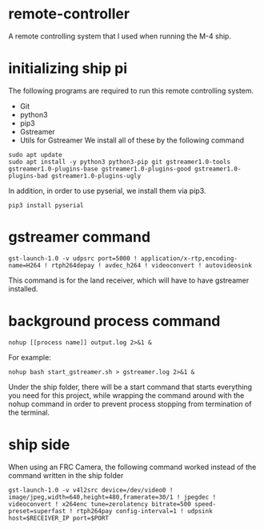 # remote-controller
A remote controlling system that I used when running the M-4 ship.

# initializing ship pi
The following programs are required to run this remote controlling system.
- Git
- python3
- pip3
- Gstreamer
- Utils for Gstreamer
We install all of these by the following command
```shell
sudo apt update
sudo apt install -y python3 python3-pip git gstreamer1.0-tools gstreamer1.0-plugins-base gstreamer1.0-plugins-good gstreamer1.0-plugins-bad gstreamer1.0-plugins-ugly
```

In addition, in order to use pyserial, we install them via pip3.

```shell
pip3 install pyserial
```

# gstreamer command
```shell
gst-launch-1.0 -v udpsrc port=5000 ! application/x-rtp,encoding-name=H264 ! rtph264depay ! avdec_h264 ! videoconvert ! autovideosink
```
This command is for the land receiver, which will have to have gstreamer installed.

# background process command
```shell
nohup [[process name]] output.log 2>&1 &
```

For example:
```shell
nohup bash start_gstreamer.sh > gstreamer.log 2>&1 &
```

Under the ship folder, there will be a start command that starts everything you need for this project, while wrapping the command around with the nohup command in order to prevent process stopping from termination of the terminal.

# ship side

When using an FRC Camera, the following command worked instead of the command written in the ship folder

```shell
gst-launch-1.0 -v v4l2src device=/dev/video0 ! image/jpeg,width=640,height=480,framerate=30/1 ! jpegdec ! videoconvert ! x264enc tune=zerolatency bitrate=500 speed-preset=superfast ! rtph264pay config-interval=1 ! udpsink host=$RECEIVER_IP port=$PORT
```